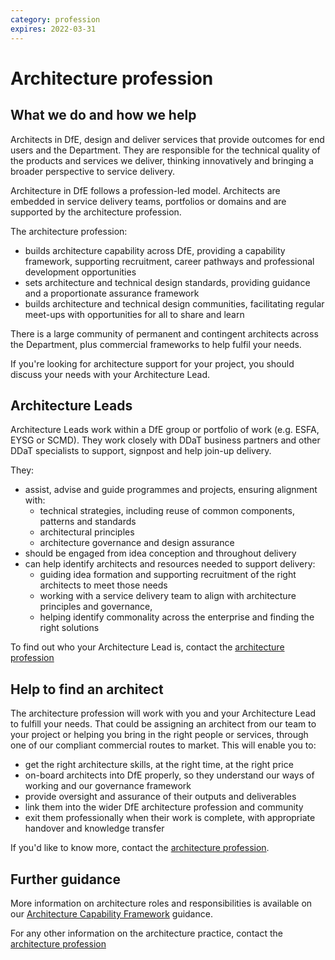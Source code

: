 ```yaml
---
category: profession
expires: 2022-03-31
---
```


# Architecture profession

## What we do and how we help

Architects in DfE, design and deliver services that provide outcomes for end users and the Department. They are responsible for the technical quality of the products and services we deliver, thinking innovatively and bringing a broader perspective to service delivery.

Architecture in DfE follows a profession-led model. Architects are embedded in service delivery teams, portfolios or domains and are supported by the architecture profession.

The architecture profession:

- builds architecture capability across DfE, providing a capability framework, supporting recruitment, career pathways and professional development opportunities
- sets architecture and technical design standards, providing guidance and a proportionate assurance framework
- builds architecture and technical design communities, facilitating regular meet-ups with opportunities for all to share and learn

There is a large community of permanent and contingent architects across the Department, plus commercial frameworks to help fulfil your needs.

If you're looking for architecture support for your project, you should discuss your needs with your Architecture Lead.

## Architecture Leads

Architecture Leads work within a DfE group or portfolio of work (e.g. ESFA, EYSG or SCMD). They work closely with DDaT business partners and other DDaT specialists to support, signpost and help join-up delivery.

They:

- assist, advise and guide programmes and projects, ensuring alignment with:
  - technical strategies, including reuse of common components, patterns and standards
  - architectural principles
  - architecture governance and design assurance
- should be engaged from idea conception and throughout delivery
- can help identify architects and resources needed to support delivery:
  - guiding idea formation and supporting recruitment of the right architects to meet those needs  
  - working with a service delivery team to align with architecture principles and governance,
  - helping identify commonality across the enterprise and finding the right solutions

To find out who your Architecture Lead is, contact the [architecture profession](mailto:architecture.profession@education.gov.uk)

## Help to find an architect

The architecture profession will work with you and your Architecture Lead to fulfill your needs. That could be assigning an architect from our team to your project or helping you bring in the right people or services, through one of our compliant commercial routes to market. This will enable you to:
- get the right architecture skills, at the right time, at the right price
- on-board architects into DfE properly, so they understand our ways of working and our governance framework
- provide oversight and assurance of their outputs and deliverables
- link them into the wider DfE architecture profession and community
- exit them professionally when their work is complete, with appropriate handover and knowledge transfer

If you'd like to know more, contact the [architecture profession](mailto:architecture.profession@education.gov.uk).

## Further guidance

More information on architecture roles and responsibilities is available on our [Architecture Capability Framework](../../capability/architecture-capability-framework/) guidance.

For any other information on the architecture practice, contact the [architecture profession](mailto:architecture.profession@education.gov.uk)
